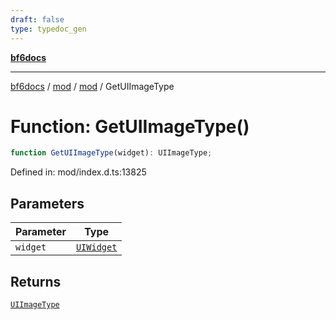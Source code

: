 ```yaml
---
draft: false
type: typedoc_gen
---
```


[**bf6docs**](../../../_index.md)

***

[bf6docs](../../../_index.md) / [mod](../../_index.md) / [mod](../_index.md) / GetUIImageType

# Function: GetUIImageType()

```ts
function GetUIImageType(widget): UIImageType;
```

Defined in: mod/index.d.ts:13825

## Parameters

| Parameter | Type |
| ------ | ------ |
| `widget` | [`UIWidget`](../UIWidget/_index.md) |

## Returns

[`UIImageType`](../UIImageType/_index.md)
